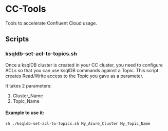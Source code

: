 # CC-Tools
Tools to accelerate Confluent Cloud usage.

## Scripts
### ksqldb-set-acl-to-topics.sh
Once a ksqlDB cluster is created in your CC cluster, you need to configure ACLs so that you can use ksqlDB commands against a Topic. This script creates Read/Write access to the Topic you gave as a parameter.

It takes 2 parameters:
1. Cluster_Name
2. Topic_Name
#### Example to use it:
`sh ./ksqldb-set-acl-to-topics.sh My_Azure_Cluster My_Topic_Name`
